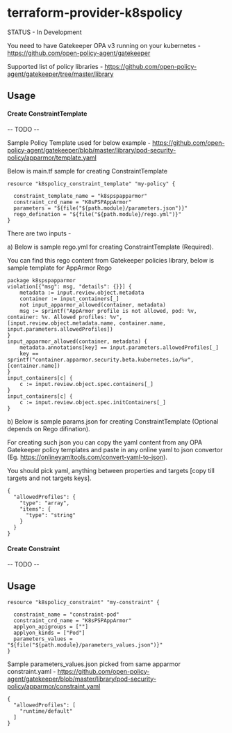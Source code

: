 # terraform-provider-k8spolicy

STATUS - In Development

You need to have Gatekeeper OPA v3 running on your kubernetes - https://github.com/open-policy-agent/gatekeeper

Supported list of policy libraries - https://github.com/open-policy-agent/gatekeeper/tree/master/library

## Usage

#### Create ConstraintTemplate
-- TODO --

Sample Policy Template used for below example - https://github.com/open-policy-agent/gatekeeper/blob/master/library/pod-security-policy/apparmor/template.yaml

Below is main.tf sample for creating ConstraintTemplate

```hcl
resource "k8spolicy_constraint_template" "my-policy" {

  constraint_template_name = "k8spspapparmor"
  constraint_crd_name = "K8sPSPAppArmor"
  parameters = "${file("${path.module}/parameters.json")}"
  rego_defination = "${file("${path.module}/rego.yml")}"
}
```
There are two inputs -

a) Below is sample rego.yml for creating ConstraintTemplate (Required).

You can find this rego content from Gatekeeper policies library, below is sample template for AppArmor Rego

```hcl
package k8spspapparmor
violation[{"msg": msg, "details": {}}] {
    metadata := input.review.object.metadata
    container := input_containers[_]
    not input_apparmor_allowed(container, metadata)
    msg := sprintf("AppArmor profile is not allowed, pod: %v, container: %v. Allowed profiles: %v", [input.review.object.metadata.name, container.name, input.parameters.allowedProfiles])
}
input_apparmor_allowed(container, metadata) {
    metadata.annotations[key] == input.parameters.allowedProfiles[_]
    key == sprintf("container.apparmor.security.beta.kubernetes.io/%v", [container.name])
}
input_containers[c] {
    c := input.review.object.spec.containers[_]
}
input_containers[c] {
    c := input.review.object.spec.initContainers[_]
}
```

b) Below is sample params.json for creating ConstraintTemplate (Optional depends on Rego difination).

For creating such json you can copy the yaml content from any OPA Gatekeeper policy templates and paste in any online yaml to json convertor (Eg. https://onlineyamltools.com/convert-yaml-to-json).

You should pick yaml, anything between properties and targets [copy till targets and not targets keys].

```hcl
{
  "allowedProfiles": {
    "type": "array",
    "items": {
      "type": "string"
    }
  }
}
```


#### Create Constraint

-- TODO --

## Usage

```hcl
resource "k8spolicy_constraint" "my-constraint" {

  constraint_name = "constraint-pod"
  constraint_crd_name = "K8sPSPAppArmor"
  applyon_apigroups = [""]
  applyon_kinds = ["Pod"]
  parameters_values = "${file("${path.module}/parameters_values.json")}"
}

```

Sample parameters_values.json picked from same apparmor constraint.yaml -
https://github.com/open-policy-agent/gatekeeper/blob/master/library/pod-security-policy/apparmor/constraint.yaml

```hcl
{
  "allowedProfiles": [
    "runtime/default"
  ]
}
```
